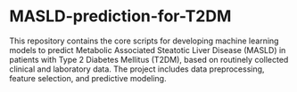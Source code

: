 # MASLD-prediction-for-T2DM
This repository contains the core scripts for developing machine learning models to predict Metabolic Associated Steatotic Liver Disease (MASLD) in patients with Type 2 Diabetes Mellitus (T2DM), based on routinely collected clinical and laboratory data. The project includes data preprocessing, feature selection, and predictive modeling.
